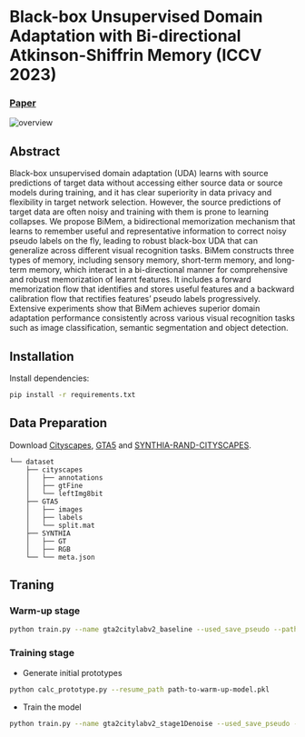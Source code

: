 # Black-box Unsupervised Domain Adaptation with Bi-directional Atkinson-Shiffrin Memory (ICCV 2023)

### [Paper](https://openaccess.thecvf.com/content/ICCV2023/papers/Zhang_Black-Box_Unsupervised_Domain_Adaptation_with_Bi-Directional_Atkinson-Shiffrin_Memory_ICCV_2023_paper.pdf)

![overview](docs/bimem.jpg)

## Abstract
Black-box unsupervised domain adaptation (UDA) learns with source predictions of target data without accessing either source data or source models during training, and it has clear superiority in data privacy and flexibility in target network selection. However, the source predictions of target data are often noisy and training with them is prone to learning collapses. We propose BiMem, a bidirectional memorization mechanism that learns to remember useful and representative information to correct noisy pseudo labels on the fly, leading to robust black-box UDA that can generalize across different visual recognition tasks. BiMem constructs three types of memory, including sensory memory, short-term memory, and long-term memory, which interact in a bi-directional manner for comprehensive and robust memorization of learnt features. It includes a forward memorization flow that identifies and stores useful features and a backward calibration flow that rectifies features’ pseudo labels progressively. Extensive experiments show that BiMem achieves superior domain adaptation performance consistently across various visual recognition tasks such as image classification, semantic segmentation and object detection.

## Installation
Install dependencies:
```bash
pip install -r requirements.txt
```
## Data Preparation 
Download [Cityscapes](https://www.cityscapes-dataset.com/), [GTA5](https://download.visinf.tu-darmstadt.de/data/from_games/) and [SYNTHIA-RAND-CITYSCAPES](http://synthia-dataset.net/downloads/).

```
└── dataset
    ├── cityscapes
    │   ├── annotations
    │   ├── gtFine
    │   └── leftImg8bit
    ├── GTA5
    │   ├── images
    │   ├── labels
    │   └── split.mat
    ├── SYNTHIA
    │   ├── GT
    │   ├── RGB
    └── └── meta.json
```

## Traning

### Warm-up stage
```bash
python train.py --name gta2citylabv2_baseline --used_save_pseudo --path_soft path-to-source-model-predicted-pseudo-labels --stage 'baseline' --proto_rectify --no_resume --freeze_bn --lr 2.5e-4
```
### Training stage
- Generate initial prototypes
```bash
python calc_prototype.py --resume_path path-to-warm-up-model.pkl
```
- Train the model
```bash
python train.py --name gta2citylabv2_stage1Denoise --used_save_pseudo --ema --proto_rectify --moving_prototype --path_soft path-to-source-model-predicted-pseudo-labels --resume_path path-to-warm-up-model.pkl --proto_consistW 0.0 --rce --regular_w 0.0
```


